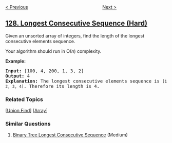 <!--|This file generated by command(leetcode description); DO NOT EDIT.    |-->
<!--+----------------------------------------------------------------------+-->
<!--|@author    openset <openset.wang@gmail.com>                           |-->
<!--|@link      https://github.com/openset                                 |-->
<!--|@home      https://github.com/tonymontaro/leetcode-hints                        |-->
<!--+----------------------------------------------------------------------+-->

[< Previous](https://github.com/tonymontaro/leetcode-hints/tree/master/problems/word-ladder "Word Ladder")
　　　　　　　　　　　　　　　　
[Next >](https://github.com/tonymontaro/leetcode-hints/tree/master/problems/sum-root-to-leaf-numbers "Sum Root to Leaf Numbers")

## [128. Longest Consecutive Sequence (Hard)](https://leetcode.com/problems/longest-consecutive-sequence "最长连续序列")

<p>Given an unsorted array of integers, find the length of the longest consecutive elements sequence.</p>

<p>Your algorithm should run in O(<em>n</em>) complexity.</p>

<p><strong>Example:</strong></p>

<pre>
<strong>Input:</strong>&nbsp;[100, 4, 200, 1, 3, 2]
<strong>Output:</strong> 4
<strong>Explanation:</strong> The longest consecutive elements sequence is <code>[1, 2, 3, 4]</code>. Therefore its length is 4.
</pre>

### Related Topics
  [[Union Find](https://github.com/tonymontaro/leetcode-hints/tree/master/tag/union-find/README.md)]
  [[Array](https://github.com/tonymontaro/leetcode-hints/tree/master/tag/array/README.md)]

### Similar Questions
  1. [Binary Tree Longest Consecutive Sequence](https://github.com/tonymontaro/leetcode-hints/tree/master/problems/binary-tree-longest-consecutive-sequence) (Medium)
